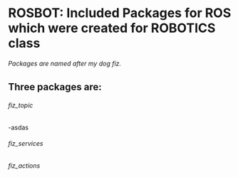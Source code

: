 # ROSBOT: Included Packages for ROS which were created for ROBOTICS class 


######  Packages are named after my dog fiz. 

## Three packages are:
######  fiz_topic
   -asdas
######  fiz_services
######  fiz_actions

